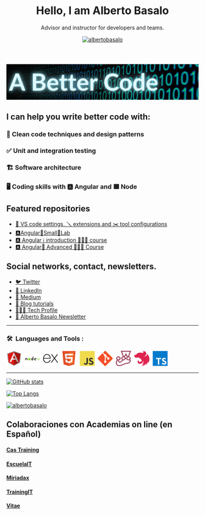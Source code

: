 <header>
  <h1 align="center">Hello,  I am Alberto Basalo</h1>
  <p align="center">Advisor and instructor for developers and teams.</p>
  <p align="center">
   <a href="https://twitter.com/albertobasalo" target="blank"><img src="https://img.shields.io/twitter/follow/albertobasalo?logo=twitter&style=for-the-badge" alt="albertobasalo" /></a>
  </p>
</header>

[![Write a better code with Alberto Basalo](https://github.com/AlbertoBasalo/albertobasalo/raw/master/A%20Better%20Code.png)](https://albertobasalo.dev/)

## I can help you write better code with:

### 🍋 Clean code techniques and design patterns

### ✅ Unit and integration testing

### 🏗️ Software architecture

### 🖥️ Coding skills with 🅰️ Angular and 🟩 Node

## Featured repositories

- [🧰 VS code settings, 🪛 extensions and ✂️ tool configurations](https://github.com/AlbertoBasalo/dotfiles)
- [🅰️Angular🌱Small🧫Lab](https://github.com/AlbertoBasalo/angular-small-lab)
- [🅰️ Angular ℹ️ introduction 🧑🏼‍🏫 course](https://github.com/AlbertoBasalo/angular_intro)
- [🅰️ Angular💯 Advanced 🧑🏼‍🏫 Course](https://github.com/AlbertoBasalo/angular_advanced)


## Social networks, contact, newsletters.

- [🐦 Twitter](https://twitter.com/albertobasalo)
- [🤝 LinkedIn](https://www.linkedin.com/in/albertobasalo/)
- [📗 Medium](https://albertobasalo.medium.com/)
- [📖 Blog tutorials](https://blog.albertobasalo.dev/) 
- [🧑🏼‍💻 Tech Profile](https://albertobasalo.dev/)
- [📧 Alberto Basalo Newsletter](https://www.getrevue.co/profile/albertobasalo)

---

### 🛠 &nbsp;Languages and Tools :

<p>
<img src="https://github.com/devicons/devicon/blob/master/icons/angularjs/angularjs-original.svg" title="Angular" alt="Angular" width="40" height="40"/>&nbsp;
<img src="https://github.com/devicons/devicon/blob/master/icons/nodejs/nodejs-original-wordmark.svg" title="NodeJS" alt="NodeJS" width="40" height="40"/>&nbsp;
<img src="https://github.com/devicons/devicon/blob/master/icons/express/express-original.svg" title="Express" alt="Express" width="40" height="40"/>&nbsp;
<img src="https://github.com/devicons/devicon/blob/master/icons/html5/html5-original.svg" title="HTML5" alt="HTML" width="40" height="40"/>&nbsp;
<img src="https://github.com/devicons/devicon/blob/master/icons/javascript/javascript-original.svg" title="JavaScript" alt="JavaScript" width="40" height="40"/>&nbsp;
<img src="https://github.com/devicons/devicon/blob/master/icons/git/git-original.svg" title="git" alt="git" width="40" height="40"/>&nbsp;
<img src="https://github.com/devicons/devicon/blob/master/icons/jest/jest-plain.svg" title="jest" alt="jest" width="40" height="40"/>&nbsp;
<img src="https://github.com/devicons/devicon/blob/master/icons/nestjs/nestjs-plain.svg" title="nest" alt="nest" width="40" height="40"/>&nbsp;
<img src="https://github.com/devicons/devicon/blob/master/icons/typescript/typescript-plain.svg" title="typescript" alt="typescript" width="40" height="40"/>&nbsp;
</p>

---

[![GitHub stats](https://github-readme-stats.vercel.app/api?username=albertobasalo)](https://github.com/albertobasalo)

[![Top Langs](https://github-readme-stats.vercel.app/api/top-langs/?username=albertobasalo)](https://github.com/albertobasalo)

<p align="left">
  <a href="https://github.com/ryo-ma/github-profile-trophy">
    <img src="https://github-profile-trophy.vercel.app/?username=albertobasalo" alt="albertobasalo" />
  </a>
</p>


## Colaboraciones con Academias on line (en Español)

#### [Cas Training](https://cas-training.com/)
#### [EscuelaIT](https://escuela.it/teacher/alberto-basalo)
#### [Miriadax](https://formacion.miriadax.net/curso/taller-practico-especializado-pruebas-e2e-avanzadas-con-cypress/)
#### [TrainingIT](https://trainingit.es/)
#### [Vitae](http://www.vitaedigital.com/)



